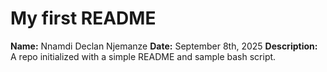 # My first README

**Name:** Nnamdi Declan Njemanze
**Date:** September 8th, 2025
**Description:** A repo initialized with a simple README and sample bash script.
